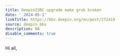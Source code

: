 ```yaml
---
title: Deepin23RC upgrade make grub broken
date: ' 2024-05-1'
linkTitle: https://bbs.deepin.org/en/post/272419
source: deepin_bbs
description: NA
disable_comments: true
---
```

Hi all,
